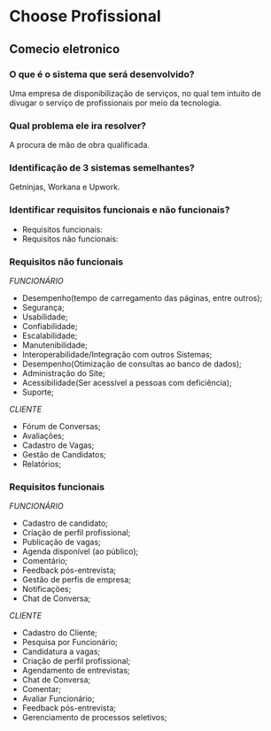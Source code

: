 # Choose Profissional
## Comecio eletronico 
###  O que é o sistema que será desenvolvido? 
Uma empresa de disponibilização de serviços, no qual tem intuito de divugar o serviço de profissionais por meio da tecnologia. 
###  Qual problema ele ira resolver?
 A procura de mão de obra qualificada.
###  Identificação de 3 sistemas semelhantes?
 Getninjas, Workana e Upwork.
### Identificar requisitos funcionais e não funcionais?
- Requisitos funcionais:
- Requisitos não funcionais:
### Requisitos não funcionais

 *FUNCIONÁRIO*
 
- Desempenho(tempo de carregamento das páginas, entre outros);
- Segurança;
- Usabilidade;
- Confiabilidade;
- Escalabilidade;
- Manutenibilidade;
- Interoperabilidade/Integração com outros Sistemas;
- Desempenho(Otimização de consultas ao banco de dados);
- Administração do Site;
- Acessibilidade(Ser acessível a pessoas com deficiência);
- Suporte;

*CLIENTE*

- Fórum de Conversas;
- Avaliações;
- Cadastro de Vagas;
- Gestão de Candidatos;
- Relatórios;

### Requisitos funcionais  

*FUNCIONÁRIO* 
                                   
- Cadastro de candidato;
- Criação de perfil profissional;
- Publicação de vagas;
- Agenda disponível (ao público);
- Comentário;
- Feedback pós-entrevista;
- Gestão de perfis de empresa; 
- Notificações;
- Chat de Conversa;

*CLIENTE*

- Cadastro do Cliente; 
- Pesquisa por Funcionário;
- Candidatura a vagas;
- Criação de perfil profissional;
- Agendamento de entrevistas;
- Chat de Conversa; 
- Comentar; 
- Avaliar Funcionário;
- Feedback pós-entrevista;
- Gerenciamento de processos seletivos;
